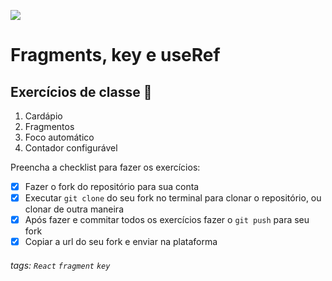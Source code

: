 ![](https://i.imgur.com/xG74tOh.png)

# Fragments, key e useRef

## Exercícios de classe 🏫

1. Cardápio
2. Fragmentos
3. Foco automático
4. Contador configurável

Preencha a checklist para fazer os exercícios:

-   [x] Fazer o fork do repositório para sua conta
-   [x] Executar `git clone` do seu fork no terminal para clonar o repositório, ou clonar de outra maneira
-   [x] Após fazer e commitar todos os exercícios fazer o `git push` para seu fork
-   [x] Copiar a url do seu fork e enviar na plataforma

###### tags: `React` `fragment` `key`
